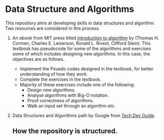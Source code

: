 # Data Structure and Algorithms

This repository aims at developing skills in data structures and algorithm. 
Two resources are considered in this process. 
1. An ebook from MIT press titled [introduction to algorithm](https://dl.ebooksworld.ir/books/Introduction.to.Algorithms.4th.Leiserson.Stein.Rivest.Cormen.MIT.Press.9780262046305.EBooksWorld.ir.pdf) by (Thomas H. Cormen, Charles E. Leiserson, Ronald L. Rivest, Clifford Stein). This textbook has pseudocode for some of the algorithms and exercises some of which includes designing new algorithms. In this case, the objectives are as follows.
   * implement the Psuedo codes designed in the textbook, for better understanding of how they work.
   * Complete the exercises in the textbook.
   * Majority of these exercises include one of the following:
     + Design new algorithms.
     + Analyse algorithms with Big-O notation.
     + Proof correctness of algorithms.
     + Walk an input set through an algorithm etc.
2. Data Structures and Algorithms path by Google from [Tech Dev Guide](https://techdevguide.withgoogle.com/paths/data-structures-and-algorithms/).

   ## How the repository is structured.
